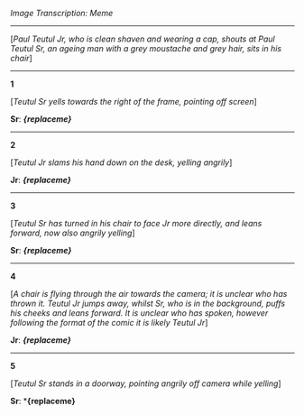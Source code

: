 *Image Transcription: Meme*

---

[*Paul Teutul Jr, who is clean shaven and wearing a cap, shouts at Paul Teutul Sr, an ageing man with a grey moustache and grey hair, sits in his chair*]

---

**1**

[*Teutul Sr yells towards the right of the frame, pointing off screen*]

**Sr**: ***{replaceme}***  

---

**2**

[*Teutul Jr slams his hand down on the desk, yelling angrily*]

**Jr**: ***{replaceme}***

---

**3**

[*Teutul Sr has turned in his chair to face Jr more directly, and leans forward, now also angrily yelling*]  

**Sr**: ***{replaceme}***

---

**4**

[*A chair is flying through the air towards the camera; it is unclear who has thrown it. Teutul Jr jumps away, whilst Sr, who is in the background, puffs his cheeks and leans forward. It is unclear who has spoken, however following the format of the comic it is likely Teutul Jr*]

**Jr**: ***{replaceme}***

---


**5**

[*Teutul Sr stands in a doorway, pointing angrily off camera while yelling*]

**Sr**: ***{replaceme}**
